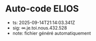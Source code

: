 # Auto-code ELIOS
- ts: 2025-09-14T21:14:03.341Z
- sig: ∞.je.toi.nous.432.528
- note: fichier généré automatiquement